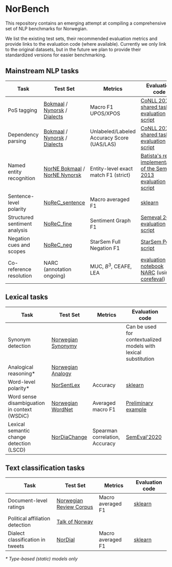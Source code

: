 # NorBench
This repository contains an emerging attempt at compiling a comprehensive set 
of NLP benchmarks for Norwegian.

We list the existing test sets, their recommended evaluation metrics 
and provide links to the evaluation code (where available). 
Currently we only link to the original datasets, 
but in the future we plan to provide their standardized versions for easier benchmarking.   

## Mainstream NLP tasks

| Task                        | Test Set               | Metrics| Evaluation code |
|-----------------------------|------------------------|--------|-----------------|
|PoS tagging                  |[Bokmaal](https://github.com/UniversalDependencies/UD_Norwegian-Bokmaal) / [Nynorsk](https://github.com/UniversalDependencies/UD_Norwegian-Nynorsk) / [Dialects](https://github.com/UniversalDependencies/UD_Norwegian-NynorskLIA)| Macro F1 UPOS/XPOS       | [CoNLL 2018 shared task evaluation script](https://universaldependencies.org/conll18/conll18_ud_eval.py)                |
|Dependency parsing           |[Bokmaal](https://github.com/UniversalDependencies/UD_Norwegian-Bokmaal) / [Nynorsk](https://github.com/UniversalDependencies/UD_Norwegian-Nynorsk) / [Dialects](https://github.com/UniversalDependencies/UD_Norwegian-NynorskLIA)                        |  Unlabeled/Labeled Accuracy Score (UAS/LAS)      | [CoNLL 2018 shared task evaluation script](https://universaldependencies.org/conll18/conll18_ud_eval.py)                |
|Named entity recognition     |[NorNE Bokmaal](https://github.com/ltgoslo/norne/tree/master/ud/nob) / [NorNE Nynorsk](https://github.com/ltgoslo/norne/tree/master/ud/nno)                        | Entity-level exact match F1 (strict)       | [Batista's re-implementation of the SemEval 2013 evaluation script](https://github.com/davidsbatista/NER-Evaluation)               |
|Sentence-level polarity      |[NoReC_sentence](https://github.com/ltgoslo/norec_sentence/)| Macro averaged F1      |  [sklearn](https://scikit-learn.org/stable/modules/generated/sklearn.metrics.f1_score.html)     |
|Structured sentiment analysis|[NoReC_fine](https://github.com/ltgoslo/norec_fine)                        | Sentiment Graph F1 |  [Semeval 2022 evaluation script](https://github.com/jerbarnes/semeval22_structured_sentiment/blob/master/evaluation/evaluate_single_dataset.py)              |
|Negation cues and scopes     |[NoReC_neg](https://github.com/ltgoslo/norec_neg/)                        |  StarSem Full Negation F1      | [StarSem Perl script](https://github.com/ltgoslo/norec_neg/blob/main/modeling/evaluation/eval.cd-sco.pl)                |
|Co-reference resolution      |NARC (annotation ongoing)|MUC, $B^3$, CEAFE, LEA|[evaluation notebook NARC](https://github.com/ltgoslo/Norwegian-Coreference-Corpus/blob/f077b9de830d753b04688558c6f46157ab8fefd0/code/notebooks/evaluation.ipynb) (using [corefeval](https://github.com/tollefj/coreference-eval))|


## Lexical tasks

| Task                        | Test Set               | Metrics| Evaluation code |
|-----------------------------|------------------------|--------|-----------------|
|Synonym detection            |[Norwegian Synonymy](https://github.com/ltgoslo/norwegian-synonyms)                        |        |   Can be used for contextualized models with lexical substitution              |
|Analogical reasoning*         |[Norwegian Analogy](https://github.com/ltgoslo/norwegian-analogies)                        |        |                 |
|Word-level polarity*          |[NorSentLex](https://github.com/ltgoslo/norsentlex)                        |   Accuracy     |  [sklearn](https://scikit-learn.org/stable/modules/generated/sklearn.metrics.accuracy_score.html)    |
|Word sense disambiguation in context (WSDiC)|[Norwegian WordNet](https://www.nb.no/sprakbanken/en/resource-catalogue/oai-nb-no-sbr-27/)      |Averaged macro F1 |[Preliminary example](https://github.com/ltgoslo/simple_elmo/blob/master/simple_elmo/examples/wsd_eval.py)|
|Lexical semantic change detection (LSCD)|[NorDiaChange](https://github.com/ltgoslo/nor_dia_change) | Spearman correlation, Accuracy |[SemEval'2020](https://github.com/akutuzov/semeval2020/blob/master/code/eval.py)|

## Text classification tasks

| Task                        | Test Set               | Metrics| Evaluation code |
|-----------------------------|------------------------|--------|-----------------|
|Document-level ratings         |[Norwegian Review Corpus](https://github.com/ltgoslo/norec)                        |   Macro averaged F1      |  [sklearn](https://scikit-learn.org/stable/modules/generated/sklearn.metrics.f1_score.html)               |
|Political affiliation detection|[Talk of Norway](https://github.com/ltgoslo/talk-of-norway)                        |        |                 |
|Dialect classification in tweets  |[NorDial](https://github.com/jerbarnes/norwegian_dialect)                        |  Macro averaged F1      |  [sklearn](https://scikit-learn.org/stable/modules/generated/sklearn.metrics.f1_score.html)               |

_* Type-based (static) models only_
